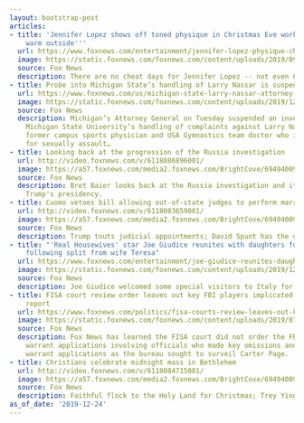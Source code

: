 ```yaml
---
layout: bootstrap-post
articles:
- title: 'Jennifer Lopez shows off toned physique in Christmas Eve workout pic: ''It''s
    warm outside'''
  url: https://www.foxnews.com/entertainment/jennifer-lopez-physique-christmas-eve-workout
  image: https://static.foxnews.com/foxnews.com/content/uploads/2019/09/jennifer-lopez-hustlers-tiff-getty.jpg
  source: Fox News
  description: There are no cheat days for Jennifer Lopez -- not even Christmas Eve.
- title: Probe into Michigan State’s handling of Larry Nassar is suspended by AG
  url: https://www.foxnews.com/us/michigan-state-larry-nassar-attorney-general-investigation-suspended
  image: https://static.foxnews.com/foxnews.com/content/uploads/2019/12/AP19358802321553.jpg
  source: Fox News
  description: Michigan’s Attorney General on Tuesday suspended an investigation into
    Michigan State University’s handling of complaints against Larry Nassar, the disgraced
    former campus sports physician and USA Gymnastics team doctor who is behind bars
    for sexually assault…
- title: Looking back at the progression of the Russia investigation
  url: http://video.foxnews.com/v/6118086896001/
  image: https://a57.foxnews.com/media2.foxnews.com/BrightCove/694940094001/2019/12/24/640/360/694940094001_6118075403001_6118086896001-vs.jpg
  source: Fox News
  description: Bret Baier looks back at the Russia investigation and its impact on
    Trump's presidency.
- title: Cuomo vetoes bill allowing out-of-state judges to perform marriages
  url: http://video.foxnews.com/v/6118083659001/
  image: https://a57.foxnews.com/media2.foxnews.com/BrightCove/694940094001/2019/12/24/640/360/694940094001_6118075376001_6118083659001-vs.jpg
  source: Fox News
  description: Trump touts judicial appointments; David Spunt has the details.
- title: "'Real Housewives' star Joe Giudice reunites with daughters for holidays
    following split from wife Teresa"
  url: https://www.foxnews.com/entertainment/joe-giudice-reunites-daughters-italy-holidays-split-wife-teresa
  image: https://static.foxnews.com/foxnews.com/content/uploads/2019/12/c9b67a84-Joe-Giudice-happy.jpg
  source: Fox News
  description: Joe Giudice welcomed some special visitors to Italy for the holidays.
- title: FISA court review order leaves out key FBI players implicated in Horowitz
    report
  url: https://www.foxnews.com/politics/fisa-courts-review-leaves-out-key-players
  image: https://static.foxnews.com/foxnews.com/content/uploads/2019/07/Michael-horowitz.jpg
  source: Fox News
  description: Fox News has learned the FISA court did not order the FBI to double-check
    warrant applications involving officials who made key omissions and errors in
    warrant applications as the bureau sought to surveil Carter Page.
- title: Christians celebrate midnight mass in Bethlehem
  url: http://video.foxnews.com/v/6118084715001/
  image: https://a57.foxnews.com/media2.foxnews.com/BrightCove/694940094001/2019/12/24/640/360/694940094001_6118075365001_6118084715001-vs.jpg
  source: Fox News
  description: Faithful flock to the Holy Land for Christmas; Trey Yingst reports.
as_of_date: '2019-12-24'
---
```



